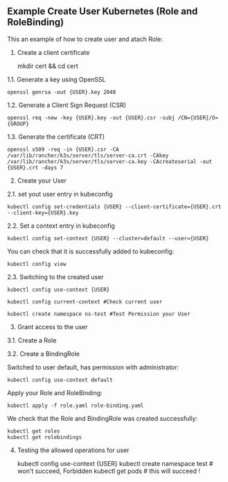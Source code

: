 Example Create User Kubernetes (Role and RoleBinding)
----------------

This an example of how to create user and atach Role:


1. Create a client certificate

    mkdir cert && cd cert

1.1. Generate a key using OpenSSL

    openssl genrsa -out {USER}.key 2048

1.2. Generate a Client Sign Request (CSR)
   
    openssl req -new -key {USER}.key -out {USER}.csr -subj /CN={USER}/O={GROUP}

1.3. Generate the certificate (CRT)

    openssl x509 -req -in {USER}.csr -CA /var/lib/rancher/k3s/server/tls/server-ca.crt -CAkey /var/lib/rancher/k3s/server/tls/server-ca.key -CAcreateserial -out {USER}.crt -days 7

2. Create your User

2.1. set yout user entry in kubeconfig

    kubectl config set-credentials {USER} --client-certificate={USER}.crt --client-key={USER}.key

2.2. Set a context entry in kubeconfig

    kubectl config set-context {USER} --cluster=default --user={USER}

You can check that it is successfully added to kubeconfig:

    kubectl config view

2.3. Switching to the created user

    kubectl config use-context {USER}

    kubectl config current-context #Check current user

    kubectl create namespace ns-test #Test Permission your User

3. Grant access to the user

3.1. Create a Role


3.2. Create a BindingRole


Switched to user default, has permission with administrator:

    kubectl config use-context default

Apply your Role and RoleBinding:

    kubectl apply -f role.yaml role-binding.yaml

We check that the Role and BindingRole was created successfully:

    kubectl get roles
    kubectl get rolebindings

4. Testing the allowed operations for user

    kubectl config use-context {USER}
    kubectl create namespace test # won't succeed, Forbidden
    kubectl get pods # this will succeed !

